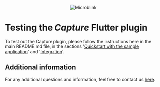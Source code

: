 <p align="center" >
  <img src="https://raw.githubusercontent.com/wiki/blinkid/blinkid-android/images/logo-microblink.png" alt="Microblink" title="Microblink">
</p>

# Testing the _Capture_ Flutter plugin

To test out the Capture plugin, please follow the instructions here in the main README.md file, in the sections '[Quickstart with the sample application](https://github.com/BlinkID/capture-flutter?tab=readme-ov-file#quickstart-with-the-sample-application)' and '[Integration](https://github.com/BlinkID/capture-flutter?tab=readme-ov-file#integration)'.

## <a name="additional-information"></a> Additional information
For any additional questions and information, feel free to contact us [here](https://help.microblink.com).